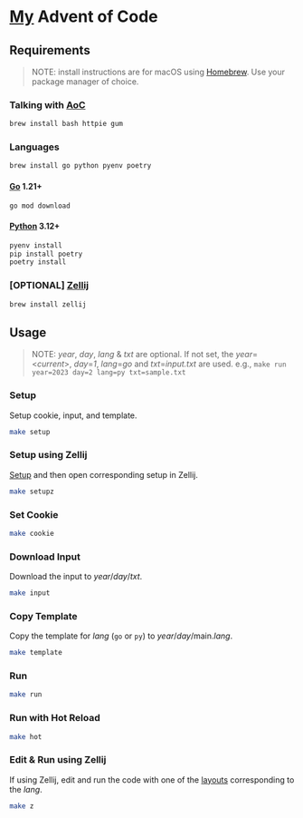 # [My](https://github.com/alankritjoshi) Advent of Code

## Requirements

> NOTE: install instructions are for macOS using [Homebrew](https://brew.sh). Use your package manager of choice.

### Talking with [AoC](https://adventofcode.com)

```sh
brew install bash httpie gum
```

### Languages

```sh
brew install go python pyenv poetry
```

#### [Go](https://golang.org) 1.21+

```sh
go mod download
```

#### [Python](https://www.python.org) 3.12+

```sh
pyenv install
pip install poetry
poetry install
```

### [OPTIONAL] [Zellij](https://github.com/zellij-org/zellij)

```sh
brew install zellij
```

## Usage

> NOTE: *year*, *day*, *lang* & *txt* are optional. If not set, the *year*=<*current*>, *day*=*1*, *lang*=*go* and *txt*=*input.txt* are used.
> e.g., `make run year=2023 day=2 lang=py txt=sample.txt`

### Setup

Setup cookie, input, and template.

```sh
make setup
```

### Setup using Zellij

[Setup](#setup) and then open corresponding setup in Zellij.

```sh
make setupz
```

### Set Cookie

```sh
make cookie
```

### Download Input

Download the input to *year*/*day*/*txt*.

```sh
make input
```

### Copy Template

Copy the template for *lang* (`go` or `py`) to *year*/*day*/main.*lang*.

```sh
make template
```

### Run

```sh
make run
```

### Run with Hot Reload

```sh
make hot
```

### Edit & Run using Zellij

If using Zellij, edit and run the code with one of the [layouts](.zellij/) corresponding to the *lang*.

```sh
make z
```

